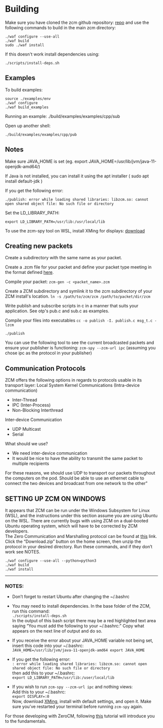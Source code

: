 # Building

Make sure you have cloned the zcm github repository: [repo](https://github.com/ZeroCM/zcm) and use the following commands to build in the main zcm directory:

	./waf configure --use-all
	./waf build
	sudo ./waf install

If this doesn't work install dependencies using:

	./scripts/install-deps.sh

## Examples

To build examples:

	source ./examples/env
	./waf configure
	./waf build_examples

Running an example:
	./build/examples/examples/cpp/sub

Open up another shell:

	./build/examples/examples/cpp/pub

## Notes

Make sure JAVA_HOME is set (eg. export JAVA_HOME=/usr/lib/jvm/java-11-openjdk-amd64/)

If Java is not installed, you can install it using the apt installer ( sudo apt install default-jdk )

If you get the following error: 

	./publish: error while loading shared libraries: libzcm.so: cannot open shared object file: No such file or directory

Set the LD_LIBRARY_PATH:

	export LD_LIBRARY_PATH=/usr/lib:/usr/local/lib

To use the zcm-spy tool on WSL, install XMing for displays: [download](https://sourceforge.net/projects/xming/)

## Creating new packets
Create a subdirectory with the same name as your packet.

Create a .zcm file for your packet and define your packet type meeting in the format defined [here](https://zerocm.github.io/zcm/docs/tutorial.html).

Compile your packet: `zcm-gen -c <packet_name>.zcm`

Create a ZCM subdirectory and symlink it to the zcm subdirectory of your ZCM install's location.
`ln -s /path/to/zcm/zcm /path/to/packet/dir/zcm`


Write publish and subscribe scripts in c in a manner that suits your application. See otp's pub.c and sub.c  as examples.


Compile your files into executables `cc -o publish -I. publish.c msg_t.c -lzcm`

`./publish`


You can use the following tool to see the current broadcasted packets and ensure your publisher is functioning: `zcm-spy --zcm-url ipc` (assuming you chose ipc as the protocol in your publisher)


## Communication Protocols
ZCM offers the following options in regards to protocols usable in its transport layer:
Local System Kernel Communications (Intra-device communication)
- Inter-Thread
- IPC (Inter-Process)
- Non-Blocking Interthread

Inter-device Communication
- UDP Multicast
- Serial


What should we use?
- We need inter-device communication
- It would be nice to have the ability to transmit the same packet to multiple recipients


For these reasons, we should use UDP to transport our packets throughout the computers on the pod. Should be able to use an ethernet cable to connect the two devices and broadcast from one network to the other"




## SETTING UP ZCM ON WINDOWS

It appears that ZCM can be run under the Windows Subsystem for Linux (WSL), and the instructions under this section assume you are using Ubuntu on the WSL.  There are currently bugs with using ZCM on a dual-booted Ubuntu operating system, which will have to be corrected by ZCM developers.\
The Zero Communication and Marshalling protocol can be found at [this](http://zerocm.github.io/zcm/index.html) link.  Click the “Download.zip” button on the home screen, then unzip the protocol in your desired directory.  Run these commands, and if they don’t work see NOTES.
```
./waf configure --use-all --python=python3
./waf build
./waf install
```
---
### NOTES:
-	Don’t forget to restart Ubuntu after changing the ~/.bashrc

-	You may need to install dependencies.  In the base folder of the ZCM, run this command:\
`./scripts/install-deps.sh`\
In the output of this bash script there may be a red highlighted text area saying “You must add the following to your ~/.bashrc:”   Copy what appears on the next line of output and do so.

-	If you receive the error about your JAVA_HOME variable not being set, insert this code into your ~/.bashrc:\
`JAVA_HOME=/usr/lib/jvm/java-11-openjdk-amd64
export JAVA_HOME`

-	If you get the following error:\
`: error while loading shared libraries: libzcm.so: cannot open shared object file: No such file or directory`\
then add this to your ~/.bashrc:\
`export LD_LIBRARY_PATH=/usr/lib:/user/local/lib`

-	If you wish to run `zcm-spy --zcm-url ipc` and nothing views:\
Add this to your ~/.bashrc:\
`export DISPLAY=:0`\
Now, download [XMing](https://sourceforge.net/projects/xming/), install with default settings, and open it.  Make sure you’ve restarted your terminal before running `zcm-spy` again.

For those developing with ZeroCM, following [this](http://zerocm.github.io/zcm/docs/tutorial.html) tutorial will introduce you to the fundamentals.






